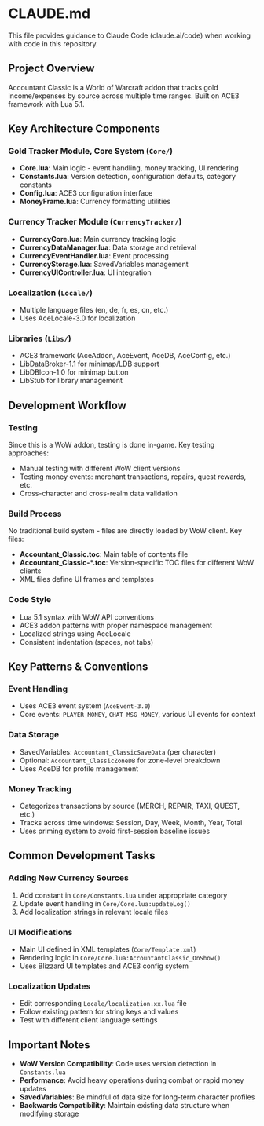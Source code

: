 # CLAUDE.md

This file provides guidance to Claude Code (claude.ai/code) when working with code in this repository.

## Project Overview

Accountant Classic is a World of Warcraft addon that tracks gold income/expenses by source across multiple time ranges. Built on ACE3 framework with Lua 5.1.

## Key Architecture Components

### Gold Tracker Module, Core System (`Core/`)
- **Core.lua**: Main logic - event handling, money tracking, UI rendering
- **Constants.lua**: Version detection, configuration defaults, category constants
- **Config.lua**: ACE3 configuration interface
- **MoneyFrame.lua**: Currency formatting utilities

### Currency Tracker Module (`CurrencyTracker/`)
- **CurrencyCore.lua**: Main currency tracking logic
- **CurrencyDataManager.lua**: Data storage and retrieval
- **CurrencyEventHandler.lua**: Event processing
- **CurrencyStorage.lua**: SavedVariables management
- **CurrencyUIController.lua**: UI integration

### Localization (`Locale/`)
- Multiple language files (en, de, fr, es, cn, etc.)
- Uses AceLocale-3.0 for localization

### Libraries (`Libs/`)
- ACE3 framework (AceAddon, AceEvent, AceDB, AceConfig, etc.)
- LibDataBroker-1.1 for minimap/LDB support
- LibDBIcon-1.0 for minimap button
- LibStub for library management

## Development Workflow

### Testing
Since this is a WoW addon, testing is done in-game. Key testing approaches:
- Manual testing with different WoW client versions
- Testing money events: merchant transactions, repairs, quest rewards, etc.
- Cross-character and cross-realm data validation

### Build Process
No traditional build system - files are directly loaded by WoW client. Key files:
- **Accountant_Classic.toc**: Main table of contents file
- **Accountant_Classic-*.toc**: Version-specific TOC files for different WoW clients
- XML files define UI frames and templates

### Code Style
- Lua 5.1 syntax with WoW API conventions
- ACE3 addon patterns with proper namespace management
- Localized strings using AceLocale
- Consistent indentation (spaces, not tabs)

## Key Patterns & Conventions

### Event Handling
- Uses ACE3 event system (`AceEvent-3.0`)
- Core events: `PLAYER_MONEY`, `CHAT_MSG_MONEY`, various UI events for context

### Data Storage
- SavedVariables: `Accountant_ClassicSaveData` (per character)
- Optional: `Accountant_ClassicZoneDB` for zone-level breakdown
- Uses AceDB for profile management

### Money Tracking
- Categorizes transactions by source (MERCH, REPAIR, TAXI, QUEST, etc.)
- Tracks across time windows: Session, Day, Week, Month, Year, Total
- Uses priming system to avoid first-session baseline issues

## Common Development Tasks

### Adding New Currency Sources
1. Add constant in `Core/Constants.lua` under appropriate category
2. Update event handling in `Core/Core.lua:updateLog()`
3. Add localization strings in relevant locale files

### UI Modifications
- Main UI defined in XML templates (`Core/Template.xml`)
- Rendering logic in `Core/Core.lua:AccountantClassic_OnShow()`
- Uses Blizzard UI templates and ACE3 config system

### Localization Updates
- Edit corresponding `Locale/localization.xx.lua` file
- Follow existing pattern for string keys and values
- Test with different client language settings

## Important Notes

- **WoW Version Compatibility**: Code uses version detection in `Constants.lua`
- **Performance**: Avoid heavy operations during combat or rapid money updates
- **SavedVariables**: Be mindful of data size for long-term character profiles
- **Backwards Compatibility**: Maintain existing data structure when modifying storage